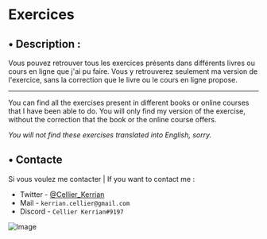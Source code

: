 # Exercices

## • Description :

Vous pouvez retrouver tous les exercices présents dans différents livres ou cours en ligne que j'ai pu faire.
Vous y retrouverez seulement ma version de l'exercice, sans la correction que le livre ou le cours en ligne propose.

---

You can find all the exercises present in different books or online courses that I have been able to do.
You will only find my version of the exercise, without the correction that the book or the online course offers.

*You will not find these exercises translated into English, sorry.*

## • Contacte

Si vous voulez me contacter | If you want to contact me :
- Twitter - [@Cellier_Kerrian](https://twitter.com/Cellier_Kerrian)
- Mail - `kerrian.cellier@gmail.com`
- Discord - `Cellier Kerrian#9197`

![Image](https://cdn.discordapp.com/attachments/922486147366662204/922486202844737606/banner.png)
